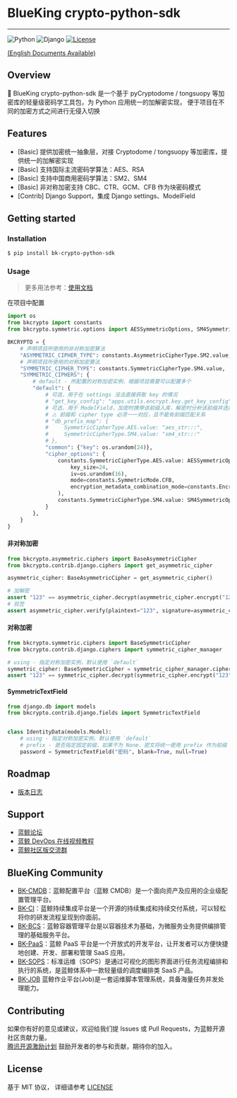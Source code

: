 # BlueKing crypto-python-sdk

---

![Python](https://badgen.net/badge/python/%3E=3.6.12,%3C3.11/green?icon=github)
![Django](https://badgen.net/badge/django/%3E=3.1.5,%3C=4.2.1/yellow?icon=github)
[![License](https://img.shields.io/badge/license-MIT-brightgreen.svg?style=flat)](LICENSE.txt)

[(English Documents Available)](https://github.com/TencentBlueKing/crypto-python-sdk/blob/main/readme_en.md)

## Overview

️🔧 BlueKing crypto-python-sdk 是一个基于 pyCryptodome / tongsuopy 等加密库的轻量级密码学工具包，为 Python 应用统一的加解密实现，
便于项目在不同的加密方式之间进行无侵入切换

## Features

* [Basic] 提供加密统一抽象层，对接 Cryptodome / tongsuopy 等加密库，提供统一的加解密实现
* [Basic] 支持国际主流密码学算法：AES、RSA
* [Basic] 支持中国商用密码学算法：SM2、SM4
* [Basic] 非对称加密支持 CBC、CTR、GCM、CFB 作为块密码模式
* [Contrib] Django Support，集成 Django settings、ModelField

## Getting started

### Installation

```bash
$ pip install bk-crypto-python-sdk
```

### Usage

> 更多用法参考：[使用文档](https://github.com/TencentBlueKing/crypto-python-sdk/blob/main/docs/usage.md)

在项目中配置

```python
import os
from bkcrypto import constants
from bkcrypto.symmetric.options import AESSymmetricOptions, SM4SymmetricOptions

BKCRYPTO = {
    # 声明项目所使用的非对称加密算法
    "ASYMMETRIC_CIPHER_TYPE": constants.AsymmetricCipherType.SM2.value,
    # 声明项目所使用的对称加密算法
    "SYMMETRIC_CIPHER_TYPE": constants.SymmetricCipherType.SM4.value,
    "SYMMETRIC_CIPHERS": {
        # default - 所配置的对称加密实例，根据项目需要可以配置多个
        "default": {
            # 可选，用于在 settings 没法直接获取 key 的情况
            # "get_key_config": "apps.utils.encrypt.key.get_key_config",
            # 可选，用于 ModelField，加密时携带该前缀入库，解密时分析该前缀并选择相应的解密算法
            # ⚠️ 前缀和 cipher type 必须一一对应，且不能有前缀匹配关系
            # "db_prefix_map": {
            #     SymmetricCipherType.AES.value: "aes_str:::",
            #     SymmetricCipherType.SM4.value: "sm4_str:::"
            # },
            "common": {"key": os.urandom(24)},
            "cipher_options": {
                constants.SymmetricCipherType.AES.value: AESSymmetricOptions(
                    key_size=24,
                    iv=os.urandom(16),
                    mode=constants.SymmetricMode.CFB,
                    encryption_metadata_combination_mode=constants.EncryptionMetadataCombinationMode.STRING_SEP
                ),
                constants.SymmetricCipherType.SM4.value: SM4SymmetricOptions(mode=constants.SymmetricMode.CTR)
            }
        },
    }
}
```

#### 非对称加密

```python
from bkcrypto.asymmetric.ciphers import BaseAsymmetricCipher
from bkcrypto.contrib.django.ciphers import get_asymmetric_cipher

asymmetric_cipher: BaseAsymmetricCipher = get_asymmetric_cipher()

# 加解密
assert "123" == asymmetric_cipher.decrypt(asymmetric_cipher.encrypt("123"))
# 验签
assert asymmetric_cipher.verify(plaintext="123", signature=asymmetric_cipher.sign("123"))
```

#### 对称加密

```python
from bkcrypto.symmetric.ciphers import BaseSymmetricCipher
from bkcrypto.contrib.django.ciphers import symmetric_cipher_manager

# using - 指定对称加密实例，默认使用 `default`
symmetric_cipher: BaseSymmetricCipher = symmetric_cipher_manager.cipher(using="default")
assert "123" == symmetric_cipher.decrypt(symmetric_cipher.encrypt("123"))
```

#### SymmetricTextField

```python
from django.db import models
from bkcrypto.contrib.django.fields import SymmetricTextField


class IdentityData(models.Model):
    # using - 指定对称加密实例，默认使用 `default`
    # prefix - 是否指定固定前缀，如果不为 None，密文将统一使用 prefix 作为前缀
    password = SymmetricTextField("密码", blank=True, null=True)
```

## Roadmap

- [版本日志](https://github.com/TencentBlueKing/crypto-python-sdk/blob/main/release.md)

## Support

- [蓝鲸论坛](https://bk.tencent.com/s-mart/community)
- [蓝鲸 DevOps 在线视频教程](https://bk.tencent.com/s-mart/video/)
- [蓝鲸社区版交流群](https://jq.qq.com/?_wv=1027&k=5zk8F7G)

## BlueKing Community

- [BK-CMDB](https://github.com/Tencent/bk-cmdb)：蓝鲸配置平台（蓝鲸 CMDB）是一个面向资产及应用的企业级配置管理平台。
- [BK-CI](https://github.com/Tencent/bk-ci)：蓝鲸持续集成平台是一个开源的持续集成和持续交付系统，可以轻松将你的研发流程呈现到你面前。
- [BK-BCS](https://github.com/Tencent/bk-bcs)：蓝鲸容器管理平台是以容器技术为基础，为微服务业务提供编排管理的基础服务平台。
- [BK-PaaS](https://github.com/Tencent/bk-paas)：蓝鲸 PaaS 平台是一个开放式的开发平台，让开发者可以方便快捷地创建、开发、部署和管理
  SaaS 应用。
- [BK-SOPS](https://github.com/Tencent/bk-sops)：标准运维（SOPS）是通过可视化的图形界面进行任务流程编排和执行的系统，是蓝鲸体系中一款轻量级的调度编排类
  SaaS 产品。
- [BK-JOB](https://github.com/Tencent/bk-job) 蓝鲸作业平台(Job)是一套运维脚本管理系统，具备海量任务并发处理能力。

## Contributing

如果你有好的意见或建议，欢迎给我们提 Issues 或 Pull Requests，为蓝鲸开源社区贡献力量。   
[腾讯开源激励计划](https://opensource.tencent.com/contribution) 鼓励开发者的参与和贡献，期待你的加入。

## License

基于 MIT 协议， 详细请参考 [LICENSE](https://github.com/TencentBlueKing/crypto-python-sdk/blob/main/LICENSE.txt)
